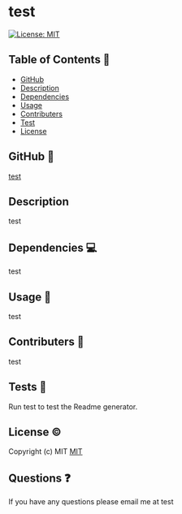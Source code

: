 # test
  [![License: MIT](https://img.shields.io/badge/License-MIT-yellow.svg)](https://opensource.org/licenses/MIT)

 ## Table of Contents 📑

  * [GitHub](#github)
  * [Description](#description📝)
  * [Dependencies](#dependencies)
  * [Usage](#usage)
  * [Contributers](#contributers)
  * [Test](#test)
  * [License](#license)

  ## GitHub 📝

  [test](https://github.com/test/)

  ## Description 

  test

  ## Dependencies 💻 

  test

  ## Usage 📲

  test

  ## Contributers 🤝

  test

  ## Tests 🧪

  Run test to test the Readme generator.

  ## License ©️ 
  
  Copyright (c) MIT
  [MIT](https://opensource.org/licenses/MIT)

  ## Questions ❓

  If you have any questions please email me at test
  
